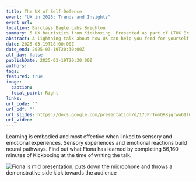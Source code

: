 ```yaml
---
title: The UX of Self-Defence
event: "UX in 2025: Trends and Insights"
event_url: 
location: Barclays Eagle Labs Brighton
summary: 5 UX heuristics from Kickboxing. Presented as part of LTUX Brighton evening event.
abstract: A lightning talk about how UX can help you fend for yourself in the real world.
date: 2025-03-19T18:00:00Z
date_end: 2025-03-19T20:30:00Z
all_day: false
publishDate: 2025-03-19T20:30:00Z
authors: 
tags: 
featured: true
image:
  caption: 
  focal_point: Right
links: 
url_code: ""
url_pdf: ""
url_slides: https://docs.google.com/presentation/d/17JPrTomQR8jqrww61lCH8QPQz7XAMfjkEANomCjsHQU/edit?slide=id.g340e75d92b4_0_500#slide=id.g340e75d92b4_0_500
url_video:
---
```


Learning is embodied and most effective when linked to sensory and emotional experiences. Sensory experiences and emotional reactions build neural pathways. Find out what Fiona has learned by completing 56,160 minutes of Kickboxing at the time of writing the talk. 

<img src="talkclip032025.gif" alt="Fiona is mid presentation, puts down the microphone and throws a demonstrative side kick towards the audience" />

